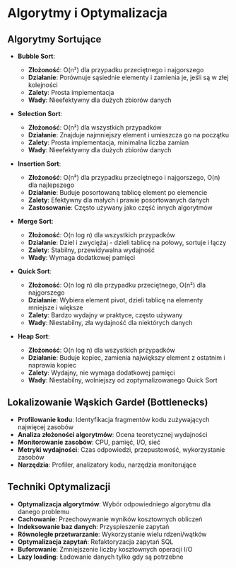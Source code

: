 # Algorytmy i Optymalizacja

## Algorytmy Sortujące
- **Bubble Sort**:
  - **Złożoność**: O(n²) dla przypadku przeciętnego i najgorszego
  - **Działanie**: Porównuje sąsiednie elementy i zamienia je, jeśli są w złej kolejności
  - **Zalety**: Prosta implementacja
  - **Wady**: Nieefektywny dla dużych zbiorów danych

- **Selection Sort**:
  - **Złożoność**: O(n²) dla wszystkich przypadków
  - **Działanie**: Znajduje najmniejszy element i umieszcza go na początku
  - **Zalety**: Prosta implementacja, minimalna liczba zamian
  - **Wady**: Nieefektywny dla dużych zbiorów danych

- **Insertion Sort**:
  - **Złożoność**: O(n²) dla przypadku przeciętnego i najgorszego, O(n) dla najlepszego
  - **Działanie**: Buduje posortowaną tablicę element po elemencie
  - **Zalety**: Efektywny dla małych i prawie posortowanych danych
  - **Zastosowanie**: Często używany jako część innych algorytmów

- **Merge Sort**:
  - **Złożoność**: O(n log n) dla wszystkich przypadków
  - **Działanie**: Dziel i zwyciężaj - dzieli tablicę na połowy, sortuje i łączy
  - **Zalety**: Stabilny, przewidywalna wydajność
  - **Wady**: Wymaga dodatkowej pamięci

- **Quick Sort**:
  - **Złożoność**: O(n log n) dla przypadku przeciętnego, O(n²) dla najgorszego
  - **Działanie**: Wybiera element pivot, dzieli tablicę na elementy mniejsze i większe
  - **Zalety**: Bardzo wydajny w praktyce, często używany
  - **Wady**: Niestabilny, zła wydajność dla niektórych danych

- **Heap Sort**:
  - **Złożoność**: O(n log n) dla wszystkich przypadków
  - **Działanie**: Buduje kopiec, zamienia największy element z ostatnim i naprawia kopiec
  - **Zalety**: Wydajny, nie wymaga dodatkowej pamięci
  - **Wady**: Niestabilny, wolniejszy od zoptymalizowanego Quick Sort

## Lokalizowanie Wąskich Gardeł (Bottlenecks)
- **Profilowanie kodu**: Identyfikacja fragmentów kodu zużywających najwięcej zasobów
- **Analiza złożoności algorytmów**: Ocena teoretycznej wydajności
- **Monitorowanie zasobów**: CPU, pamięć, I/O, sieć
- **Metryki wydajności**: Czas odpowiedzi, przepustowość, wykorzystanie zasobów
- **Narzędzia**: Profiler, analizatory kodu, narzędzia monitorujące

## Techniki Optymalizacji
- **Optymalizacja algorytmów**: Wybór odpowiedniego algorytmu dla danego problemu
- **Cachowanie**: Przechowywanie wyników kosztownych obliczeń
- **Indeksowanie baz danych**: Przyspieszenie zapytań
- **Równoległe przetwarzanie**: Wykorzystanie wielu rdzeni/wątków
- **Optymalizacja zapytań**: Refaktoryzacja zapytań SQL
- **Buforowanie**: Zmniejszenie liczby kosztownych operacji I/O
- **Lazy loading**: Ładowanie danych tylko gdy są potrzebne 